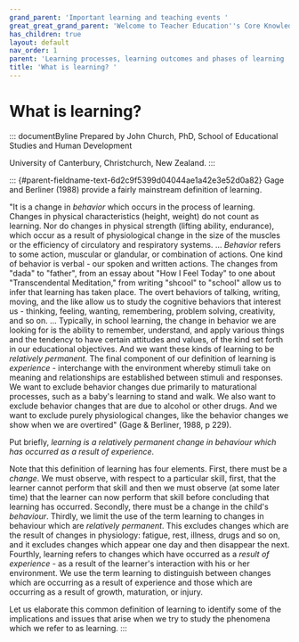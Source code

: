 ```yaml
---
grand_parent: 'Important learning and teaching events '
great_great_grand_parent: 'Welcome to Teacher Education''s Core Knowledge and Skills.'
has_children: true
layout: default
nav_order: 1
parent: 'Learning processes, learning outcomes and phases of learning '
title: 'What is learning? '
---
```

# What is learning? 


::: documentByline
Prepared by John Church, PhD, School of Educational Studies and Human
Development

University of Canterbury, Christchurch, New Zealand.
:::

::: {#parent-fieldname-text-6d2c9f5399d04044ae1a42e3e52d0a82}
Gage and Berliner (1988) provide a fairly mainstream definition of
learning.

"It is a change in *behavior* which occurs in the process of learning.
Changes in physical characteristics (height, weight) do not count as
learning. Nor do changes in physical strength (lifting ability,
endurance), which occur as a result of physiological change in the size
of the muscles or the efficiency of circulatory and respiratory systems.
\... *Behavior* refers to some action, muscular or glandular, or
combination of actions. One kind of behavior is verbal - our spoken and
written actions. The changes from "dada" to "father", from an essay
about "How I Feel Today" to one about "Transcendental Meditation," from
writing "shcool" to "school" allow us to infer that learning has taken
place. The overt behaviors of talking, writing, moving, and the like
allow us to study the cognitive behaviors that interest us - thinking,
feeling, wanting, remembering, problem solving, creativity, and so on.
\... Typically, in school learning, the change in behavior we are
looking for is the ability to remember, understand, and apply various
things and the tendency to have certain attitudes and values, of the
kind set forth in our educational objectives. And we want these kinds of
learning to be *relatively permanent.* The final component of our
definition of learning is *experience* - interchange with the
environment whereby stimuli take on meaning and relationships are
established between stimuli and responses. We want to exclude behavior
changes due primarily to maturational processes, such as a baby\'s
learning to stand and walk. We also want to exclude behavior changes
that are due to alcohol or other drugs. And we want to exclude purely
physiological changes, like the behavior changes we show when we are
overtired" (Gage & Berliner, 1988, p 229).

Put briefly, *learning is a relatively permanent change in behaviour
which has occurred as a result of experience.*

Note that this definition of learning has four elements. First, there
must be a *change*. We must observe, with respect to a particular skill,
first, that the learner cannot perform that skill and then we must
observe (at some later time) that the learner can now perform that skill
before concluding that learning has occurred. Secondly, there must be a
change in the child\'s *behaviour*. Thirdly, we limit the use of the
term learning to changes in behaviour which are *relatively permanent*.
This excludes changes which are the result of changes in physiology:
fatigue, rest, illness, drugs and so on, and it excludes changes which
appear one day and then disappear the next. Fourthly, learning refers to
changes which have occurred as a *result of experience* - as a result of
the learner\'s interaction with his or her environment. We use the term
learning to distinguish between changes which are occurring as a result
of experience and those which are occurring as a result of growth,
maturation, or injury.

Let us elaborate this common definition of learning to identify some of
the implications and issues that arise when we try to study the
phenomena which we refer to as learning.
:::
